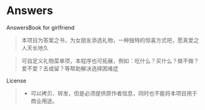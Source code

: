 # Answers
AnswersBook for girlfriend

> 本项目为答案之书，为女朋友添选礼物，一种独特的惊喜方式吧，愿真爱之人天长地久

> 可自定义礼物菜单项，本程序也可拓展，例如：吃什么？买什么？做不做？爱不爱？去或留？等帮助解决选择困难症

License
> * 可以拷贝、转发，但是必须提供原作者信息，同时也不能将本项目用于商业用途。
